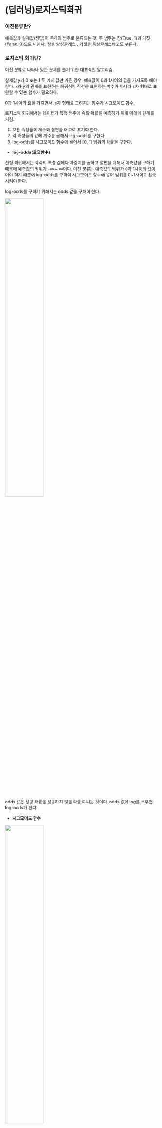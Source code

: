# (딥러닝)로지스틱회귀

### **이진분류란?**

예측값과 실제값(정답)이 두개의 범주로 분류되는 것. 두 범주는 참(True, 1)과 거짓(False, 0)으로 나뉜다. 참을 양성클래스 , 거짓을 음성클래스라고도 부른다.

### **로지스틱 회귀란?**

이진 분류로 나타나 있는 문제를 풀기 위한 대표적인 알고리즘.

실제값 y가 0 또는 1 두 가지 값만 가진 경우, 예측값이 0과 1사이의 값을 가지도록 해야한다. x와 y의 관계를 표현하는 회귀식이 직선을 표현하는  함수가 아니라 s자 형태로 표현할 수 있는  함수가 필요하다.

0과 1사이의 값을 가지면서, s자 형태로 그려지는 함수가 시그모이드 함수.

로지스틱 회귀에서는 데이터가 특정 범주에 속할 확률을 예측하기 위해 아래에 단계를 거침.

1. 모든 속성들의 계수와 절편을 0 으로 초기화 한다.
2. 각 속성들의 값에 계수를 곱해서 log-odds를 구한다.
3. log-odds를 시그모이드 함수에 넣어서 [0, 1] 범위의 확률을 구한다.

- **log-odds(로짓함수)**

선형 회귀에서는 각각의 특성 값에다 가중치를 곱하고 절편을 더해서 예측값을 구하기 때문에 예측값의 범위가 -∞ ~ ∞이다. 이진 분류는 예측값의 범위가 0과 1사이의 값이어야 하기 때문에 log-odds를 구하여 시그모이드 함수에 넣어 범위를 0~1사이로 압축시켜야 한다.

log-odds를 구하기 위해서는 odds 값을 구해야 한다.

<img src="./딥러닝_로지스틱회귀/Untitled.png" width="50%" height="50%" />


odds 값은 성공 확률을 성공하지 않을 확률로 나눈 것이다. odds 값에 log를 씌우면 log-odds가 된다.

- **시그모이드 함수**
<img src="./딥러닝_로지스틱회귀/Untitled 1.png" width="50%" height="50%" />

- **로지스틱회귀의 진행 단계**
<img src="./딥러닝_로지스틱회귀/Untitled 2.png" width="50%" height="50%" />


범위가 -∞ ~ ∞인 z를 활성화 함수 중의 하나인 시그모이드 함수를 이용해 범위가 0 ~ 1인 a로 압축하고 임계 함수를 이용해 0 또는 1 값을 가지는 ŷ으로 이진 분류한다.

여기서 $z = b+\sum\limits_{i=1}^nw_ix_i$이다. 

**로지스틱 뉴런 구현하기**

```python
class LogisticNeuron:
    
    def __init__(self): # 가중치(w), 절편(b) None으로 지정
        self.w = None
        self.b = None
        
    def forpass(self, x): # 정방향 계산, 직선방정식 계산
        z = np.sum(x * self.w) + self.b
        return z
    
    def backprop(self, x, err): # 역방향 계산
        w_grad = x * err
        b_grad = 1 * err
        return w_grad, b_grad
    
    def fit(self, x, y, epochs=100): # 훈련함수
        self.w = np.ones(x.shape[1])
        self.b = 0
        for i in range(epochs):      # epochs만큼 훈련반복
            for x_i, y_i in zip(x,y):
                z = self.forpass(x_i)
                a = self.activation(z)
                err = -(y_i - a)     # 오차 계산 *손실 함수의 미분한 결과와 동일하게 하기 위해 '-'붙힘
                w_grad, b_grad = self.backprop(x_i, err)
                self.w -= w_grad     # 가중치 업데이트 
                self.b -= b_grad     # 절편 업데이트
                
    def activation(self, z):      # 활성화 함수
        a = 1 / (1 + np.exp(-z))  # 시그모이드 계산
        return a
    
    def predict(self, x):   # y_hat 계산함수
        z = [self.forpass(x_i) for x_i in x]
        a = self.activation(np.array(z))
        return a > 0.5
```

### 로지스틱 손실함수

분류 문제의 목표는 확률의 정확도가 높도록 하는 것이다. 로지스틱 회귀가 문제에 대한 확률을 제대로 예측하는지 구해 놓은 특성에 가중치와 절편이 적절한지 확인하기 위해 손실을 고려해야 한다. 즉, 로지스틱 회귀 모델의 목표는 로지스틱 함수를 구성하는 계수와 절편에 대해 손실을 최소화하는 값을 찾는 것이다.  

로지스틱 분류문제는 이진분류를 하기 때문에 손실을 두가지 경우로 나누어 생각해보아야 한다. 경사하강법(Gradient Descent)을 사용하여 모든 데이터에서 손실(Log Loss)이 최소화하는 가중치와 절편를 찾을 수 있다.

<img src="./딥러닝_로지스틱회귀/Untitled 3.png" width="50%" height="50%" />

분류(레이블)가 y=1, y=0 일 때 각각의 손실 함수의 그래프 (h=a)

$L = -(ylog(a) + (1-y)log(1-a))$

 # y: 타깃값(결과값), a: 활성화함수(시그모이드 함수)의 출력값

[로지스틱손실함수](https://www.notion.so/bfa3bb24e68e4f8fb9545398a02a2445)

분류의 정확도는 미분 가능한 함수가 아니기 때문에 이진 크로스 엔트로피 또는 로지스틱 손실 함수를 사용해 경사하강법에 적용하도록 해보자. 

<img src="./딥러닝_로지스틱회귀/Untitled 4.png" width="50%" height="50%" />

선형회귀의 손실함수를 미분한 것과 로지스틱 손실함수를 미분한 것이 흡사하다. 

### 단일층신경망


<img src="./딥러닝_로지스틱회귀/Untitled 5.png" width="50%" height="50%" />

신경망은 입력층 은닉층 출력층으로 나눌 수 있다. 은닉층이 하나 이상 존재하면 그 신경망을 딥러닝, 심층신경망이라 부른다.

은닉층이 없이 입력층, 출력층만 존재할 경우 단일층 신경망이라 부른다. 단일층 신경망을 로지스틱회귀라 보아도 무방하다. 


<img src="./딥러닝_로지스틱회귀/Untitled 6.png" width="50%" height="50%" />


**입력층 구현**

입력층은 입력 데이터 세트 준비하는 것으로 구현가능하다.

```python
from sklearn.datasets import load_breast_cancer
cancer = load_breast_cancer()
print(cancer.data.shape, cancer.target.shape)
```

- 입력층에서 준비한 입력데이터를 훈련데이터와 테스트 데이터로 분류합니다.
    - 훈련 데이터 세트를 나눌 때는 테스트 세트보다 훈련 세트가 더 많아야 합니다.
    - 훈련 데이터 세트를 나누기 전에 양성, 음성 클래스가 훈련 세트나 테스트 세트의 어느 한쪽에 몰리지 않도록 골고루 섞어야 합니다. (훈련세트, 테스트세트 모두 같은 비율로 섞여 있도록 하는 것이 좋다)


<img src="./딥러닝_로지스틱회귀/Untitled 7.png" width="50%" height="50%" />

**Train set와 Test set 나누기**

```python
from sklearn.model_selection import train_test_split
x_train, x_test, y_train, y_test = train_test_split(x, y, stratify=y, test_size=0.2, random_state=42)
```


<img src="./딥러닝_로지스틱회귀/Untitled 8.png" width="50%" height="50%" />

- 확률적 경사 하강법 : 무작위성을 주기 위해 각 에포크마다 1개의 샘플을 무작위로 선택, 에포크마다 샘플을 무작위로 섞음  > 빠르게 최적의 가중치로 다가갈 수 있음, 계산양이 적음 >> 최적의 가중치를 찾아가는 궤적이 좋지는 않다.
- 배치 경사 하강법 : 전체 샘플을 한 번에 적용하여 사용. 에포크마다 그레디언트를 한번에 계산하여 가중치를 업데이트 > 가장 좋은 최적의 가중치의 수렴을 보여준다. 가중치의 변하는 궤적이 부드럽게 옳바른 방향으로 흐름 >> 많은 양의 데이터를 적용시킬 때 사용하긴 적절치 않다.
- 미니 배치 경사 하강법 : 두 경사하강법의 절충안. 전체 훈련 데이터 세트에서 n개의 샘플을 무작위로 선택하여 그레디언트 계산 x 반복.

**단일층 신경망 구현**

- 로지스틱 손실 함수와 확률적 경사하강법을 적용해 로지스틱 뉴런 클래스를 업데이트 시킨다.
- 여기서 로지스틱 손실함수는 에포크가 반복됨에 따라 손실함수 값이 감소하는지 지켜보기 위해  losses 리스트에 그 값을 저장해 확인한다.

```python
class SingleLayer:
    
    def __init__(self):
        self.w = None
        self.b = None
        self.losses = [] 
        
    def forpass(self, x): 
        z = np.sum(x * self.w) + self.b
        return z
    
    def backprop(self, x, err): 
        w_grad = x * err
        b_grad = 1 * err
        return w_grad, b_grad
    
    def fit(self, x, y, epochs=100): 
        self.w = np.ones(x.shape[1])
        self.b = 0
        for i in range(epochs):
            loss = 0
            indexes = np.random.permutation(np.arange(len(x))) # 확률적 경사하강법을 사용
            for i in indexes:
                z = self.forpass(x[i])
                a = self.activation(z)
                err = -(y[i] - a)     
                w_grad, b_grad = self.backprop(x[i], err)
                self.w -= w_grad      
                self.b -= b_grad
                a = np.clip(a, 1e-10, 1-1e-10)  # 안전한 로그계산을 위해 두 매개변수의 값을 벗어나는 a는 잘라낸다.
                loss += -(y[i]*np.log(a)+(1-y[i])*np.log(1-a))  #손실함수
            self.losses.append(loss/len(y)) # 손실함수의 결과값이 epochs가 반복됨에 따라서 줄어들고 있는지 확인하기 위함.
                
    def activation(self, z):      
        a = 1 / (1 + np.exp(-z)) 
        return a
    
    def predict(self, x):   # y_hat 계산함수
        z = [self.forpass(x_i) for x_i in x]
        a = self.activation(np.array(z))
        return a > 0.5
       #return np.array(z) > 0 // 효율성을 위해 activation함수 계산 없이 사용 가능.
    
    def score(self, x, y):
        return np.mean(self.predict(x) == y)
```

**신경망 훈련 및 결과 확인**

- fit 함수를 사용해 신경망을 훈련시키고 predict 함수를 통해 예측값을 도출한다. 도출된 예측값과 실제값의 정확도(훈련에 대한 결과)를 score를 사용해 확인한다.

```python
layer = SingleLayer()
layer.fit(x_train, y_train)
layer.score(x_test, y_test)
```
